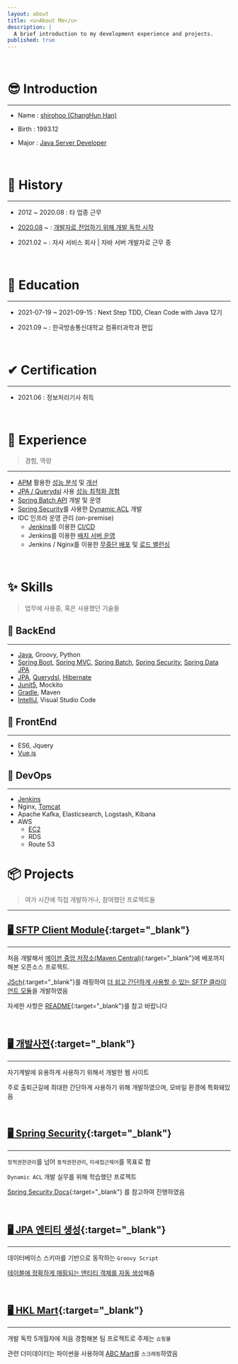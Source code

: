 ```yaml
---
layout: about
title: <u>About Me</u>
description: |
  A brief introduction to my development experience and projects.
published: true
---
```


<br />

# 😎 Introduction

---

- Name :  <u>shirohoo (ChangHun Han)</u>

- Birth : 1993.12

- Major : <u>Java Server Developer</u>

<br />

# 📖 History

---

- 2012 ~ 2020.08 : 타 업종 근무

- <u>2020.08</u> ~ : <u>개발자로 전업하기 위해 개발 독학 시작</u>

- 2021.02 ~ : 자사 서비스 회사 \| 자바 서버 개발자로 근무 중

<br />

# 📜 Education

---

- 2021-07-19 ~ 2021-09-15 : Next Step TDD, Clean Code with Java 12기

- 2021.09 ~ : 한국방송통신대학교 컴퓨터과학과 편입

<br />

# ✔ Certification

---

- 2021.06 : 정보처리기사 취득

<br />

# 👏 Experience

> 경험, 역량

---

- <u>APM</u> 활용한 <u>성능 분석</u> 및 <u>개선</u>
- <u>JPA / Querydsl</u> 사용 <u>성능 최적화 경험</u>
- <u>Spring Batch API</u> 개발 및 운영
- <u>Spring Security</u>를 사용한 <u>Dynamic ACL</u> 개발
- IDC 인프라 운영 관리 (on-premise)
    - <u>Jenkins</u>를 이용한 <u>CI/CD</u>
    - Jenkins를 이용한 <u>배치 서버 운영</u>
    - Jenkins / Nginx를 이용한 <u>무중단 배포</u> 및 <u>로드 밸런싱</u>

<br />

# ✨ Skills

> 업무에 사용중, 혹은 사용했던 기술들

## 🔐 BackEnd

---

- <u>Java</u>, Groovy, Python
- <u>Spring Boot</u>, <u>Spring MVC</u>, <u>Spring Batch</u>, <u>Spring Security</u>, <u>Spring Data JPA</u>
- <u>JPA</u>, <u>Querydsl</u>, <u>Hibernate</u>
- <u>Junit5</u>, Mockito
- <u>Gradle</u>, Maven
- <u>IntelliJ</u>, Visual Studio Code

## 🎨 FrontEnd

---

- ES6, Jquery
- <u>Vue.js</u>

## 🕋 DevOps

---

- <u>Jenkins</u>
- Nginx, <u>Tomcat</u>
- Apache Kafka, Elasticsearch, Logstash, Kibana
- AWS
    - <u>EC2</u>
    - RDS
    - Route 53

# 📦 Projects

> 여가 시간에 직접 개발하거나, 참여했던 프로젝트들

---

## [🖥 SFTP Client Module](https://github.com/shirohoo/sftp-client){:target="_blank"}

---

처음 개발해서 [메이븐 중앙 저장소(Maven Central)](https://repo1.maven.org/maven2/io/github/shirohoo/sftp-client/1.7/){:target="_blank"}에 배포까지 해본 오픈소스 프로젝트.

[JSch](https://github.com/is/jsch){:target="_blank"}를 래핑하여 <u>더 쉽고 간단하게 사용할 수 있는 SFTP 클라이언트 모듈</u>을 개발하였음

자세한 사항은 [README](https://github.com/shirohoo/sftp-client/blob/master/README.md){:target="_blank"}를 참고 바랍니다

<br />

## [🖥 개발사전](http://15.165.178.142/#/){:target="_blank"}

---

자기계발에 유용하게 사용하기 위해서 개발한 웹 사이트

주로 출퇴근길에 최대한 간단하게 사용하기 위해 개발하였으며, 모바일 환경에 특화돼있음

<br />

## [🖥 Spring Security](https://github.com/shirohoo/spring-security-dynamic-acl){:target="_blank"}

---

`정적권한관리`를 넘어 `동적권한관리`, `미세접근제어`를 목표로 함

`Dynamic ACL` 개발 실무를 위해 학습했던 프로젝트

[Spring Security Docs](https://docs.spring.io/spring-security/site/docs/current/reference/html5/){:target="_blank"} 를 참고하여 진행하였음

<br />


## [🖥 JPA 엔티티 생성](https://github.com/shirohoo/create-automation-jpa-entity){:target="_blank"}

---

데이터베이스 스키마를 기반으로 동작하는 `Groovy Script`

<u>테이블에 정확하게 매핑되는 엔티티 객체를 자동 생성</u>해줌

<br />

## [🖥 HKL Mart](https://github.com/shirohoo/hkl-mart){:target="_blank"}

---

개발 독학 5개월차에 처음 경험해본 팀 프로젝트로 주제는 `쇼핑몰`

관련 더미데이터는 파이썬을 사용하여 <a href="https://abcmart.a-rt.com/" target="_blank">ABC Mart</a>를 `스크래핑`하였음

<br />
